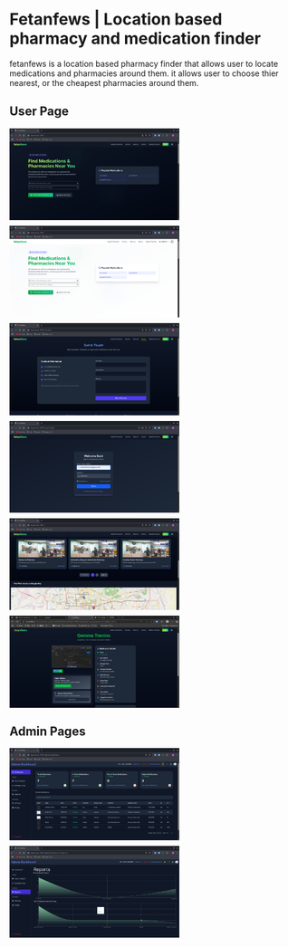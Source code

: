 # Fetanfews | Location based pharmacy and medication finder

fetanfews is a location based pharmacy finder that allows user to locate medications and pharmacies around them. it allows user to choose thier nearest, or the cheapest pharmacies around them.

## User Page

<div style="display: flex; flex-wrap: wrap; gap: 10px;">
  <img src="./src/assets/fetanfews/landing-page.png" width="300"/>
  <img src="./src/assets/fetanfews/home.png" width="300"/>
  <img src="./src/assets/fetanfews/contact.png" width="300"/>
  <img src="./src/assets/fetanfews/login.png" width="300"/>
  <img src="./src/assets/fetanfews/on-map.png" width="300"/>
  <img src="./src/assets/fetanfews/med-details.png" width="300"/>
</div>

## Admin Pages

<div style="display: flex; flex-wrap: wrap; gap: 10px;">
  <img src="./src/assets/fetanfews/admin.png" width="300"/>
  <img src="./src/assets/fetanfews/reports.png" width="300"/>
</div>
